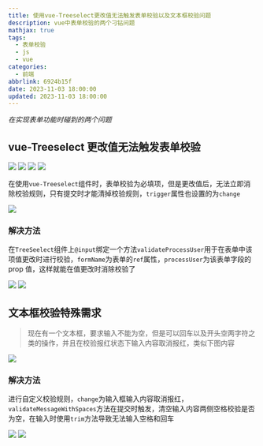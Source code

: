 ```yaml
---
title: 使用vue-Treeselect更改值无法触发表单校验以及文本框校验问题
description: vue中表单校验的两个刁钻问题
mathjax: true
tags:
  - 表单校验
  - js
  - vue
categories:
  - 前端
abbrlink: 6924b15f
date: 2023-11-03 18:00:00
updated: 2023-11-03 18:00:00
---
```


_在实现表单功能时碰到的两个问题_

## vue-Treeselect 更改值无法触发表单校验

<div class='blog-img'>
    <img src="https://cdn.jsdelivr.net/gh/1405720461/blog_img@main/study/23.webp" />
    <img src="https://cdn.jsdelivr.net/gh/1405720461/blog_img@main/study/24.webp" />
    <img src="https://cdn.jsdelivr.net/gh/1405720461/blog_img@main/study/25.webp" />
    <img src="https://cdn.jsdelivr.net/gh/1405720461/blog_img@main/study/26.webp" />

</div>

在使用`vue-Treeselect`组件时，表单校验为必填项，但是更改值后，无法立即消除校验规则，只有提交时才能清掉校验规则，`trigger`属性也设置的为`change`

<div class='blog-img'>
    <img src="https://cdn.jsdelivr.net/gh/1405720461/blog_img@main/study/27.webp" />
</div>

### 解决方法

在`TreeSeelect`组件上`@input`绑定一个方法`validateProcessUser`用于在表单中该项值更改时进行校验，`formName`为表单的`ref`属性，`processUser`为该表单字段的 prop 值，这样就能在值更改时消除校验了

<div class='blog-img'>
    <img src="https://cdn.jsdelivr.net/gh/1405720461/blog_img@main/study/28.webp" />
    <img src="https://cdn.jsdelivr.net/gh/1405720461/blog_img@main/study/29.webp" />
</div>

## 文本框校验特殊需求

> 现在有一个文本框，要求输入不能为空，但是可以回车以及开头空两字符之类的操作，并且在校验报红状态下输入内容取消报红，类似下图内容

<div class='blog-img'>
    <img src="https://cdn.jsdelivr.net/gh/1405720461/blog_img@main/study/30.webp" />
</div>

### 解决方法

进行自定义校验规则，`change`为输入框输入内容取消报红，`validateMessageWithSpaces`方法在提交时触发，清空输入内容两侧空格校验是否为空，在输入时使用`trim`方法导致无法输入空格和回车

<div class='blog-img'>
    <img src="https://cdn.jsdelivr.net/gh/1405720461/blog_img@main/study/31.webp" />
    <img src="https://cdn.jsdelivr.net/gh/1405720461/blog_img@main/study/32.webp" />
</div>
